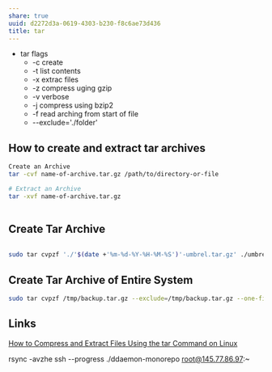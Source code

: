 ```yaml
---
share: true
uuid: d2272d3a-0619-4303-b230-f8c6ae73d436
title: tar
---
```

* tar flags
  * -c create
  * -t list contents
  * -x extrac files
  * -z compress uging gzip
  * -v verbose
  * -j compress using bzip2
  * -f read arching from start of file
  * --exclude='./folder'

## How to create and extract tar archives

``` bash
Create an Archive
tar -cvf name-of-archive.tar.gz /path/to/directory-or-file

# Extract an Archive
tar -xvf name-of-archive.tar.gz
    
```

## Create Tar Archive

``` bash

sudo tar cvpzf './'$(date +'%m-%d-%Y-%H-%M-%S')'-umbrel.tar.gz' ./umbrel

```

## Create Tar Archive of Entire System

``` bash
sudo tar cvpzf /tmp/backup.tar.gz --exclude=/tmp/backup.tar.gz --one-file-system /
```

## Links

[How to Compress and Extract Files Using the tar Command on Linux](https://www.howtogeek.com/248780/how-to-compress-and-extract-files-using-the-tar-command-on-linux/)


rsync -avzhe ssh --progress ./ddaemon-monorepo root@145.77.86.97:~